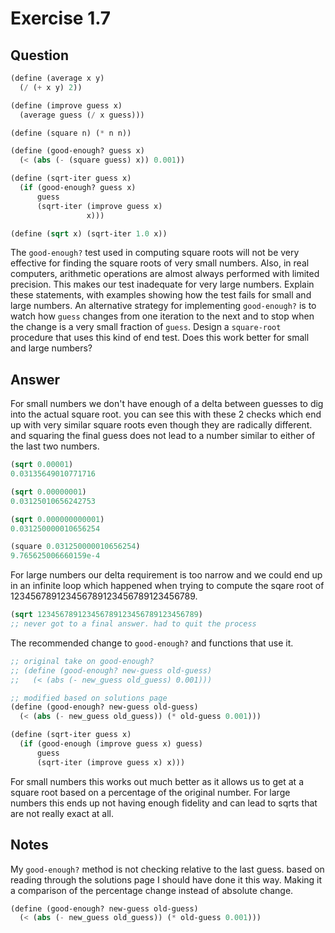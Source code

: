 Exercise 1.7
============

## Question

```scheme
(define (average x y)
  (/ (+ x y) 2))

(define (improve guess x)
  (average guess (/ x guess)))

(define (square n) (* n n))

(define (good-enough? guess x)
  (< (abs (- (square guess) x)) 0.001))

(define (sqrt-iter guess x)
  (if (good-enough? guess x)
      guess
      (sqrt-iter (improve guess x)
                 x)))

(define (sqrt x) (sqrt-iter 1.0 x))
```


The ```good-enough?``` test used in computing square roots will not be very effective for finding the square roots of very small numbers. Also, in real computers, arithmetic operations are almost always performed with limited precision. This makes our test inadequate for very large numbers. Explain these statements, with examples showing how the test fails for small and large numbers. An alternative strategy for implementing ```good-enough?``` is to watch how ```guess``` changes from one iteration to the next and to stop when the change is a very small fraction of ```guess```. Design a ```square-root``` procedure that uses this kind of end test. Does this work better for small and large numbers?


## Answer

For small numbers we don't have enough of a delta between guesses to dig into the actual square root. you can see this with these 2 checks which end up with very similar square roots even though they are radically different. and squaring the final guess does not lead to a number similar to either of the last two numbers.

```scheme
(sqrt 0.00001)
0.03135649010771716

(sqrt 0.00000001)
0.03125010656242753

(sqrt 0.000000000001)
0.031250000010656254

(square 0.031250000010656254)
9.765625006660159e-4
```

For large numbers our delta requirement is too narrow and we could end up in an infinite loop which happened when trying to compute the sqare root of 123456789123456789123456789123456789.

```scheme
(sqrt 123456789123456789123456789123456789)
;; never got to a final answer. had to quit the process
```


The recommended change to ```good-enough?``` and functions that use it.

```scheme
;; original take on good-enough?
;; (define (good-enough? new-guess old-guess)
;;   (< (abs (- new_guess old_guess) 0.001)))

;; modified based on solutions page
(define (good-enough? new-guess old-guess)
  (< (abs (- new_guess old_guess)) (* old-guess 0.001)))

(define (sqrt-iter guess x)
  (if (good-enough (improve guess x) guess)
      guess
      (sqrt-iter (improve guess x) x)))
```

For small numbers this works out much better as it allows us to get at a square root based on a percentage of the original number. For large numbers this ends up not having enough fidelity and can lead to sqrts that are not really exact at all.


## Notes

My ```good-enough?``` method is not checking relative to the last guess. based on reading through the solutions page I should have done it this way. Making it a comparison of the percentage change instead of absolute change.

```scheme
(define (good-enough? new-guess old-guess)
  (< (abs (- new_guess old_guess)) (* old-guess 0.001)))
```

